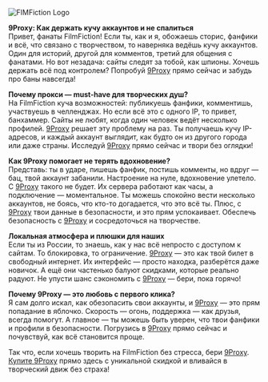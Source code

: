 ![FIMFiction Logo](https://vignette.wikia.nocookie.net/mlpfanart/images/d/d4/FIMFiction_logo_Aug17_by_Knighty.png/revision/latest?cb=20140115023430)

**9Proxy: Как держать кучу аккаунтов и не спалиться**  
Привет, фанаты FilmFiction! Если ты, как и я, обожаешь сторис, фанфики и всё, что связано с творчеством, то наверняка ведёшь кучу аккаунтов. Один для историй, другой для комментов, третий для общения с фанатами. Но вот незадача: сайты следят за тобой, как шпионы. Хочешь держать всё под контролем? Попробуй [9Proxy](https://9proxyofficial.short.gy/github-hompage-grace02) прямо сейчас и забудь про баны навсегда!

**Почему прокси — must-have для творческих душ?**  
На FilmFiction куча возможностей: публикуешь фанфики, комментишь, участвуешь в челленджах. Но если всё это с одного IP, то привет, банхаммер. Сайты не любят, когда один человек ведёт несколько профилей. [9Proxy](https://9proxyofficial.short.gy/github-hompage-grace02) решает эту проблему на раз. Ты получаешь кучу IP-адресов, и каждый аккаунт выглядит, как будто он из другого города или даже страны. Исследуй [9Proxy](https://9proxyofficial.short.gy/github-hompage-grace02) прямо сейчас и твори без оглядки!

**Как 9Proxy помогает не терять вдохновение?**  
Представь: ты в ударе, пишешь фанфик, постишь комменты, но вдруг — бац, твой аккаунт забанили. Настроение на нуле, вдохновение улетело. С [9Proxy](https://9proxyofficial.short.gy/github-hompage-grace02) такого не будет. Их сервера работают как часы, а подключение — моментальное. Ты можешь спокойно вести несколько аккаунтов, не боясь, что кто-то догадается, что это всё ты. Плюс, с [9Proxy](https://9proxyofficial.short.gy/github-hompage-grace02) твои данные в безопасности, и это прям успокаивает. Обеспечь безопасность с [9Proxy](https://9proxyofficial.short.gy/github-hompage-grace02) и сосредоточься на творчестве.

**Локальная атмосфера и плюшки для наших**  
Если ты из России, то знаешь, как у нас всё непросто с доступом к сайтам. То блокировка, то ограничение. [9Proxy](https://9proxyofficial.short.gy/github-hompage-grace02) — это как твой билет в свободный интернет. Их интерфейс — просто находка, разберётся даже новичок. А ещё они частенько балуют скидками, которые реально радуют. Не упусти шанс сэкономить с [9Proxy](https://9proxyofficial.short.gy/github-hompage-grace02) — бери, пока горячо!

**Почему 9Proxy — это любовь с первого клика?**  
Я сам долго искал, как обезопасить свои аккаунты, и [9Proxy](https://9proxyofficial.short.gy/github-hompage-grace02) — это прям попадание в яблочко. Скорость — огонь, поддержка — как друзья, всегда помогут. А главное — ты можешь быть уверен, что твои фанфики и профили в безопасности. Погрузись в [9Proxy](https://9proxyofficial.short.gy/github-hompage-grace02) прямо сейчас и почувствуй, как всё становится проще.

Так что, если хочешь творить на FilmFiction без стресса, бери [9Proxy](https://9proxyofficial.short.gy/github-hompage-grace02). [Купите 9Proxy](https://9proxyofficial.short.gy/github-pricing-grace02) прямо здесь с уникальной скидкой и вливайся в творческий движ без страха!


